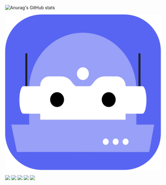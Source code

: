 
![Anurag's GitHub stats](https://github-readme-stats.vercel.app/api?username=DevRosasNegras&show_icons=true&theme=radical)

<img src="https://github.com/tandpfun/skill-icons/blob/main/icons/DiscordBots.svg">

[<img src="https://img.shieldshttps://tiny.one/readme-stats.io/badge/twitter-%231DA1F2.svg?&style=for-the-badge&logo=twitter&logoColor=white" />](https://twitter.com/DevRosasNegras) [<img src="https://img.shields.io/badge/medium-%2312100E.svg?&style=for-the-badge&logo=medium&logoColor=white" />](https://medium.com/DevRosasNegras)  [<img src="https://img.shields.io/badge/linkedin-%230077B5.svg?&style=for-the-badge&logo=linkedin&logoColor=white" />](https://www.linkedin.com/in/DevRosasNegras/) [<img src = "https://img.shields.io/badge/instagram-%23E4405F.svg?&style=for-the-badge&logo=instagram&logoColor=white">](https://www.instagram.com/DevRosasNegras/) [<img src = "https://img.shields.io/badge/facebook-%231877F2.svg?&style=for-the-badge&logo=facebook&logoColor=white">](https://www.facebook.com/DevRosasNegras)
